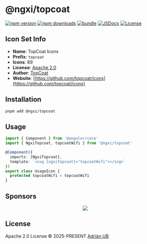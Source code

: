 # @ngxi/topcoat

[![npm version][npm-version-src]][npm-version-href]
[![npm downloads][npm-downloads-src]][npm-downloads-href]
[![bundle][bundle-src]][bundle-href]
[![JSDocs][jsdocs-src]][jsdocs-href]
[![License][license-src]][license-href]

## Icon Set Info

- **Name**: TopCoat Icons
- **Prefix**: `topcoat`
- **Icons**: 89
- **License**: [Apache 2.0](https://github.com/topcoat/icons/blob/master/LICENSE)
- **Author**: [TopCoat](https://github.com/topcoat/icons)
- **Website**: [https://github.com/topcoat/icons](https://github.com/topcoat/icons)

## Installation

```sh
pnpm add @ngxi/topcoat
```

## Usage

```ts
import { Component } from '@angular/core'
import { NgxiTopcoat, topcoatWifi } from '@ngxi/topcoat'

@Component({
  imports: [NgxiTopcoat],
  template: `<svg [ngxiTopcoat]="topcoatWifi"></svg>`
})
export class UsageIcon {
  protected topcoatWifi = topcoatWifi
}
```

## Sponsors

<p align="center">
  <a href="https://cdn.jsdelivr.net/gh/adrian-ub/static/sponsors.svg">
    <img src='https://cdn.jsdelivr.net/gh/adrian-ub/static/sponsors.svg'/>
  </a>
</p>

## License

Apache 2.0 License © 2025-PRESENT [Adrián UB](https://github.com/adrian-ub)

<!-- Badges -->

[npm-version-src]: https://img.shields.io/npm/v/@ngxi/topcoat?style=flat&colorA=080f12&colorB=1fa669
[npm-version-href]: https://npmjs.com/package/@ngxi/topcoat
[npm-downloads-src]: https://img.shields.io/npm/dm/@ngxi/topcoat?style=flat&colorA=080f12&colorB=1fa669
[npm-downloads-href]: https://npmjs.com/package/@ngxi/topcoat
[bundle-src]: https://img.shields.io/bundlephobia/minzip/@ngxi/topcoat?style=flat&colorA=080f12&colorB=1fa669&label=minzip
[bundle-href]: https://bundlephobia.com/result?p=@ngxi/topcoat
[license-src]: https://img.shields.io/npm/l/@ngxi/topcoat?style=flat&colorA=080f12&colorB=1fa669
[license-href]: https://github.com/adrian-ub/ngxi/blob/main/LICENSE
[jsdocs-src]: https://img.shields.io/badge/jsdocs-reference-080f12?style=flat&colorA=080f12&colorB=1fa669
[jsdocs-href]: https://www.jsdocs.io/package/@ngxi/topcoat
